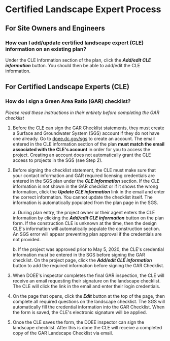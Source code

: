 # Certified Landscape Expert Process

## For Site Owners and Engineers
### How can I add/update certified landscape expert (CLE) information on an existing plan?

Under the CLE Information section of the plan, click the ***Add/edit CLE
information*** button. You should then be able to add/edit the CLE
information.

## For Certified Landscape Experts (CLE)
### How do I sign a Green Area Ratio (GAR) checklist?

*Please read these instructions in their entirety before completing
the GAR checklist*

1.  Before the CLE can sign the GAR Checklist statements, they must
    create a Surface and Groundwater System (SGS) account if they do
    not have one already. Go to
    [doee.dc.gov/sgs](http://doee.dc.gov/sgs) to create
    an account. The email entered in the CLE information section of
    the plan **must match the email associated with the CLE's
    account** in order for you to access the project. Creating an
    account does not automatically grant the CLE access to projects in
    the SGS (see Step 2).

2.  Before signing the checklist statement, the CLE must make sure that
    your contact information and GAR required licensing credentials
    are entered in the SGS plan under the ***CLE Information***
    section. If the CLE information is not shown in the GAR checklist
    or if it shows the wrong information, click the ***Update CLE
    information*** link in the email and enter the correct
    information. You cannot update the checklist itself. The
    information is automatically populated from the plan page in the
    SGS.

    a.  During plan entry, the project owner or their agent enters the
        CLE information by clicking the ***Add/edit CLE information***
        button on the plan form. If the construction CLE is unknown at
        the time, then the design CLE's information will
        automatically populate the construction section. An SGS error
        will appear preventing plan approval if the credentials are
        not provided.

    b.  If the project was approved prior to May 5, 2020, the CLE's
        credential information must be entered in the SGS before
        signing the GAR checklist. On the project page, click the
        ***Add/edit CLE information*** button to add the required
        information before signing the GAR Checklist.

3.  When DOEE's inspector completes the final GAR inspection, the CLE
    will receive an email requesting their signature on the landscape
    checklist. The CLE will click the link in the email and enter
    their login credentials.

4.  On the page that opens, click the ***Edit*** button at the top of
    the page, then complete all required questions on the landscape
    checklist. The SGS will automatically fill the credential
    information into the GAR Checklist. When the form is saved, the
    CLE's electronic signature will be applied.

5.  Once the CLE saves the form, the DOEE inspector can sign the
    landscape checklist. After this is done the CLE will receive a
    completed copy of the GAR Landscape Checklist via email.
